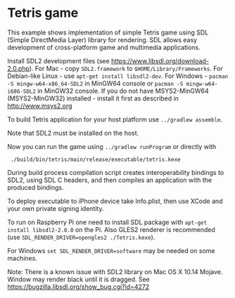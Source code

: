 # Tetris game

This example shows implementation of simple Tetris game using SDL
(Simple DirectMedia Layer) library for rendering. SDL allows easy development
of cross-platform game and multimedia applications.

Install SDL2 development files (see https://www.libsdl.org/download-2.0.php). For Mac -
copy `SDL2.framework` to `$HOME/Library/Frameworks`. For Debian-like Linux -
use `apt-get install libsdl2-dev`.
For Windows - `pacman -S mingw-w64-x86_64-SDL2` in MinGW64 console
or `pacman -S mingw-w64-i686-SDL2` in MinGW32 console. If you do not have MSYS2-MinGW64 (MSYS2-MinGW32)
installed - install it first as described in http://www.msys2.org

To build Tetris application for your host platform use `../gradlew assemble`.

Note that SDL2 must be installed on the host.

Now you can run the game using `../gradlew runProgram` or directly with

     ./build/bin/tetris/main/release/executable/tetris.kexe

During build process compilation script creates interoperability bindings to SDL2, using SDL C headers,
and then compiles an application with the produced bindings.

To deploy executable to iPhone device take Info.plist, then use XCode and your own private signing identity.

To run on Raspberry Pi one need to install SDL package with `apt-get install libsdl2-2.0.0` on the Pi. 
Also GLES2 renderer is recommended (use `SDL_RENDER_DRIVER=opengles2 ./Tetris.kexe`).

For Windows `set SDL_RENDER_DRIVER=software` may be needed on some machines.

Note: There is a known issue with SDL2 library on Mac OS X 10.14 Mojave. Window may render black until
it is dragged. See https://bugzilla.libsdl.org/show_bug.cgi?id=4272
